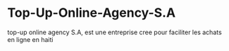# Top-Up-Online-Agency-S.A
top-up online agency S.A, est une entreprise cree pour faciliter les achats en ligne en haiti
